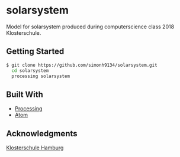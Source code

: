 # solarsystem

Model for solarsystem produced during computerscience class 2018 Klosterschule.

## Getting Started
```sh
$ git clone https://github.com/simonh9134/solarsystem.git
  cd solarsystem
  processing solarsystem
```

## Built With

* [Processing](https://processing.org/)
* [Atom](https://atom.io/)

## Acknowledgments
[Klosterschule Hamburg](http://www.klosterschule-hamburg.de)
